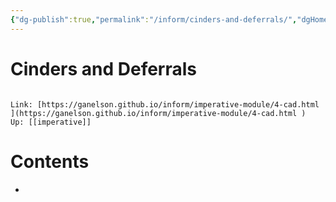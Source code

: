 ```yaml
---
{"dg-publish":true,"permalink":"/inform/cinders-and-deferrals/","dgHomeLink":true,"dgPassFrontmatter":false}
---
```


# Cinders and Deferrals
```ad-info

Link: [https://ganelson.github.io/inform/imperative-module/4-cad.html ](https://ganelson.github.io/inform/imperative-module/4-cad.html )
Up: [[imperative]]
```

# Contents
- 
